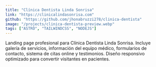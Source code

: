 ```yaml
---
title: "Clínica Dentista Linda Sonrisa"
link: "https://clinicalindasonrisa.com"
github: "https://github.com/jhonabruzzi278/clinica-dentista"
image: "/projects/clinica-dentista-preview.webp"
tags: ["ASTRO", "TAILWINDCSS", "NODEJS"]
---
```

Landing page profesional para Clínica Dentista Linda Sonrisa. Incluye galería de servicios, información del equipo médico, formularios de contacto, sistema de citas online y testimonios. Diseño responsivo optimizado para convertir visitantes en pacientes.

